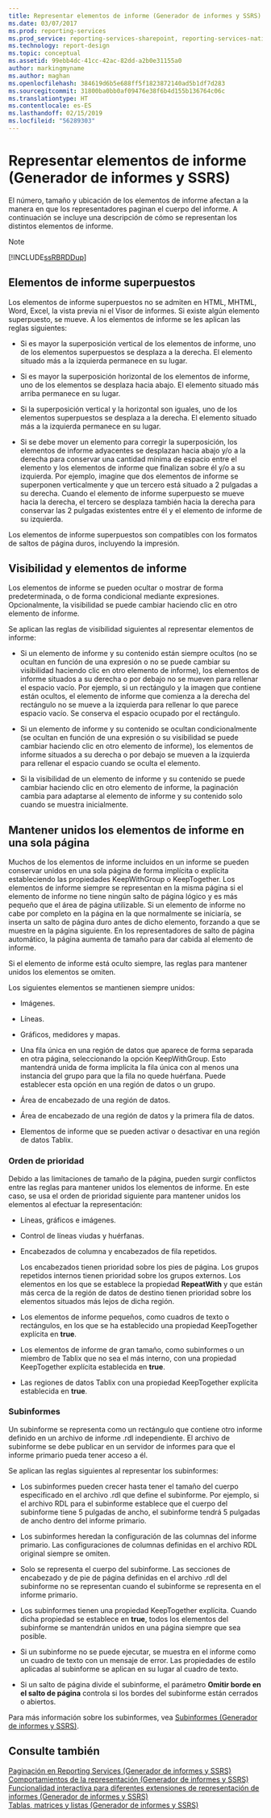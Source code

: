 ```yaml
---
title: Representar elementos de informe (Generador de informes y SSRS) | Microsoft Docs
ms.date: 03/07/2017
ms.prod: reporting-services
ms.prod_service: reporting-services-sharepoint, reporting-services-native
ms.technology: report-design
ms.topic: conceptual
ms.assetid: 99ebb4dc-41cc-42ac-82dd-a2b0e31155a0
author: markingmyname
ms.author: maghan
ms.openlocfilehash: 384619d6b5e688ff5f1823872140ad5b1df7d283
ms.sourcegitcommit: 31800ba0bb0af09476e38f6b4d155b136764c06c
ms.translationtype: HT
ms.contentlocale: es-ES
ms.lasthandoff: 02/15/2019
ms.locfileid: "56289303"
---
```

# <a name="rendering-report-items-report-builder-and-ssrs"></a>Representar elementos de informe (Generador de informes y SSRS)
  El número, tamaño y ubicación de los elementos de informe afectan a la manera en que los representadores paginan el cuerpo del informe. A continuación se incluye una descripción de cómo se representan los distintos elementos de informe.  
  
> [!NOTE]  
>  [!INCLUDE[ssRBRDDup](../../includes/ssrbrddup-md.md)]  
  
## <a name="overlapping-report-items"></a>Elementos de informe superpuestos  
 Los elementos de informe superpuestos no se admiten en HTML, MHTML, Word, Excel, la vista previa ni el Visor de informes. Si existe algún elemento superpuesto, se mueve. A los elementos de informe se les aplican las reglas siguientes:  
  
-   Si es mayor la superposición vertical de los elementos de informe, uno de los elementos superpuestos se desplaza a la derecha. El elemento situado más a la izquierda permanece en su lugar.  
  
-   Si es mayor la superposición horizontal de los elementos de informe, uno de los elementos se desplaza hacia abajo. El elemento situado más arriba permanece en su lugar.  
  
-   Si la superposición vertical y la horizontal son iguales, uno de los elementos superpuestos se desplaza a la derecha. El elemento situado más a la izquierda permanece en su lugar.  
  
-   Si se debe mover un elemento para corregir la superposición, los elementos de informe adyacentes se desplazan hacia abajo y/o a la derecha para conservar una cantidad mínima de espacio entre el elemento y los elementos de informe que finalizan sobre él y/o a su izquierda. Por ejemplo, imagine que dos elementos de informe se superponen verticalmente y que un tercero está situado a 2 pulgadas a su derecha. Cuando el elemento de informe superpuesto se mueve hacia la derecha, el tercero se desplaza también hacia la derecha para conservar las 2 pulgadas existentes entre él y el elemento de informe de su izquierda.  
  
 Los elementos de informe superpuestos son compatibles con los formatos de saltos de página duros, incluyendo la impresión.  
  
## <a name="visibility-and-report-items"></a>Visibilidad y elementos de informe  
 Los elementos de informe se pueden ocultar o mostrar de forma predeterminada, o de forma condicional mediante expresiones. Opcionalmente, la visibilidad se puede cambiar haciendo clic en otro elemento de informe.  
  
 Se aplican las reglas de visibilidad siguientes al representar elementos de informe:  
  
-   Si un elemento de informe y su contenido están siempre ocultos (no se ocultan en función de una expresión o no se puede cambiar su visibilidad haciendo clic en otro elemento de informe), los elementos de informe situados a su derecha o por debajo no se mueven para rellenar el espacio vacío. Por ejemplo, si un rectángulo y la imagen que contiene están ocultos, el elemento de informe que comienza a la derecha del rectángulo no se mueve a la izquierda para rellenar lo que parece espacio vacío. Se conserva el espacio ocupado por el rectángulo.  
  
-   Si un elemento de informe y su contenido se ocultan condicionalmente (se ocultan en función de una expresión o su visibilidad se puede cambiar haciendo clic en otro elemento de informe), los elementos de informe situados a su derecha o por debajo se mueven a la izquierda para rellenar el espacio cuando se oculta el elemento.  
  
-   Si la visibilidad de un elemento de informe y su contenido se puede cambiar haciendo clic en otro elemento de informe, la paginación cambia para adaptarse al elemento de informe y su contenido solo cuando se muestra inicialmente.  
  
## <a name="keeping-report-items-together-on-a-single-page"></a>Mantener unidos los elementos de informe en una sola página  
 Muchos de los elementos de informe incluidos en un informe se pueden conservar unidos en una sola página de forma implícita o explícita estableciendo las propiedades KeepWithGroup o KeepTogether. Los elementos de informe siempre se representan en la misma página si el elemento de informe no tiene ningún salto de página lógico y es más pequeño que el área de página utilizable. Si un elemento de informe no cabe por completo en la página en la que normalmente se iniciaría, se inserta un salto de página duro antes de dicho elemento, forzando a que se muestre en la página siguiente. En los representadores de salto de página automático, la página aumenta de tamaño para dar cabida al elemento de informe.  
  
 Si el elemento de informe está oculto siempre, las reglas para mantener unidos los elementos se omiten.  
  
 Los siguientes elementos se mantienen siempre unidos:  
  
-   Imágenes.  
  
-   Líneas.  
  
-   Gráficos, medidores y mapas.  
  
-   Una fila única en una región de datos que aparece de forma separada en otra página, seleccionando la opción KeepWithGroup. Esto mantendrá unida de forma implícita la fila única con al menos una instancia del grupo para que la fila no quede huérfana. Puede establecer esta opción en una región de datos o un grupo.  
  
-   Área de encabezado de una región de datos.  
  
-   Área de encabezado de una región de datos y la primera fila de datos.  
  
-   Elementos de informe que se pueden activar o desactivar en una región de datos Tablix.  
  
### <a name="priority-order"></a>Orden de prioridad  
 Debido a las limitaciones de tamaño de la página, pueden surgir conflictos entre las reglas para mantener unidos los elementos de informe. En este caso, se usa el orden de prioridad siguiente para mantener unidos los elementos al efectuar la representación:  
  
-   Líneas, gráficos e imágenes.  
  
-   Control de líneas viudas y huérfanas.  
  
-   Encabezados de columna y encabezados de fila repetidos.  
  
     Los encabezados tienen prioridad sobre los pies de página. Los grupos repetidos internos tienen prioridad sobre los grupos externos. Los elementos en los que se establece la propiedad **RepeatWith** y que están más cerca de la región de datos de destino tienen prioridad sobre los elementos situados más lejos de dicha región.  
  
-   Los elementos de informe pequeños, como cuadros de texto o rectángulos, en los que se ha establecido una propiedad KeepTogether explícita en **true**.  
  
-   Los elementos de informe de gran tamaño, como subinformes o un miembro de Tablix que no sea el más interno, con una propiedad KeepTogether explícita establecida en **true**.  
  
-   Las regiones de datos Tablix con una propiedad KeepTogether explícita establecida en **true**.  
  
### <a name="subreports"></a>Subinformes  
 Un subinforme se representa como un rectángulo que contiene otro informe definido en un archivo de informe .rdl independiente. El archivo de subinforme se debe publicar en un servidor de informes para que el informe primario pueda tener acceso a él.  
  
 Se aplican las reglas siguientes al representar los subinformes:  
  
-   Los subinformes pueden crecer hasta tener el tamaño del cuerpo especificado en el archivo .rdl que define el subinforme. Por ejemplo, si el archivo RDL para el subinforme establece que el cuerpo del subinforme tiene 5 pulgadas de ancho, el subinforme tendrá 5 pulgadas de ancho dentro del informe primario.  
  
-   Los subinformes heredan la configuración de las columnas del informe primario. Las configuraciones de columnas definidas en el archivo RDL original siempre se omiten.  
  
-   Solo se representa el cuerpo del subinforme. Las secciones de encabezado y de pie de página definidas en el archivo .rdl del subinforme no se representan cuando el subinforme se representa en el informe primario.  
  
-   Los subinformes tienen una propiedad KeepTogether explícita. Cuando dicha propiedad se establece en **true**, todos los elementos del subinforme se mantendrán unidos en una página siempre que sea posible.  
  
-   Si un subinforme no se puede ejecutar, se muestra en el informe como un cuadro de texto con un mensaje de error. Las propiedades de estilo aplicadas al subinforme se aplican en su lugar al cuadro de texto.  
  
-   Si un salto de página divide el subinforme, el parámetro **Omitir borde en el salto de página** controla si los bordes del subinforme están cerrados o abiertos.  
  
 Para más información sobre los subinformes, vea [Subinformes &#40;Generador de informes y SSRS&#41;](../../reporting-services/report-design/subreports-report-builder-and-ssrs.md).  
  
## <a name="see-also"></a>Consulte también  
 [Paginación en Reporting Services &#40;Generador de informes y SSRS&#41;](../../reporting-services/report-design/pagination-in-reporting-services-report-builder-and-ssrs.md)   
 [Comportamientos de la representación &#40;Generador de informes y SSRS&#41;](../../reporting-services/report-design/rendering-behaviors-report-builder-and-ssrs.md)   
 [Funcionalidad interactiva para diferentes extensiones de representación de informes &#40;Generador de informes y SSRS&#41;](../../reporting-services/report-builder/interactive-functionality-different-report-rendering-extensions.md)   
 [Tablas, matrices y listas &#40;Generador de informes y SSRS&#41;](../../reporting-services/report-design/tables-matrices-and-lists-report-builder-and-ssrs.md)  
  
  
